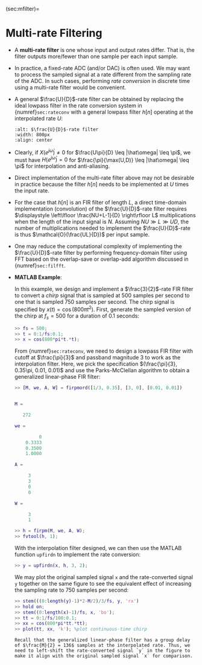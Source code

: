 (sec:mfilter)=
# Multi-rate Filtering
 * A **multi-rate filter** is one whose input and output rates
  differ.  That is, the filter outputs more/fewer than one sample per
  each input sample.

* In practice, a fixed-rate ADC (and/or DAC)  is often used. We may
  want to process the sampled signal at a rate different from the
  sampling rate of the ADC. In such cases, performing *rate
  conversion* in discrete time using a multi-rate filter would be
  convenient.

* A general $\frac{U}{D}$-rate filter can be obtained by replacing the
  ideal lowpass filter in the rate conversion system in
  {numref}`sec:rateconv` with a general lowpass filter $h[n]$
  operating at the interpolated rate $U$:
  ```{image} ../figs/mfilter.jpg 
  :alt: $\frac{U}{D}$-rate filter
  :width: 800px 
  :align: center 
  ``` 
* Clearly, if $X(e^{j\hat\omega}) \neq 0$ for $\frac{U\pi}{D} \leq
     |\hat\omega| \leq \pi$, we must have $H(e^{j\hat\omega}) = 0$ for
     $\frac{\pi}{\max(U,D)} \leq |\hat\omega| \leq \pi$ for
     interpolation and anti-aliasing.

* Direct implementation of the multi-rate filter above may not be
  desirable in practice because the filter $h[n]$ needs to be
  implemented at $U$ times the input rate.

* For the case that $h[n]$ is an FIR filter of length $L$, a direct
  time-domain implementation (convolution) of the $\frac{U}{D}$-rate
  filter requires $\displaystyle \left\lfloor \frac{NU+L-1}{D}
  \right\rfloor L$ multiplications when the length of the input signal
  is $N$. Assuming $NU \gg L \gg UD$, the number of multiplications
  needed to implement the $\frac{U}{D}$-rate is thus
  $\mathcal{O}(\frac{UL}{D})$ per input sample.

* One may reduce the computational complexity of implementing the
  $\frac{U}{D}$-rate filter by performing frequency-domain filter
  using FFT based on the overlap-save or overlap-add algorithm
  discussed in {numref}`sec:filfft`.

* **MATLAB Example**:

  In this example, we design and implement a $\frac{3}{2}$-rate FIR
  filter to convert a *chirp* signal that is sampled at $500$ samples per
  second to one that is sampled $750$ samples per second. 
  The chirp signal is specified by $x(t) = \cos(800\pi t^2)$. First,
  generate the sampled version of the chirp at $f_s=500$ for a
  duration of $0.1$ seconds:
  ```matlab
  >> fs = 500;
  >> t = 0:1/fs:0.1;
  >> x = cos(800*pi*t.*t);
  ```
  From {numref}`sec:rateconv`, we need to design a lowpass FIR filter with
  cutoff at $\frac{\pi}{3}$ and passband magnitude $3$ to work as the
  interpolation filter. Here, we pick the specification
  $(\frac{\pi}{3}, 0.35\pi, 0.01, 0.01)$ and use the Parks-McClellan
  algorithm to obtain a generalized linear-phase FIR filter:
  ```matlab
  >> [M, we, A, W] = firpmord([1/3, 0.35], [3, 0], [0.01, 0.01])


  M =

     272

  we =

           0
      0.3333
      0.3500
      1.0000

  A =
  
       3
       3
       0
       0

  W =

       3
       1

  >> h = firpm(M, we, A, W);
  >> fvtool(h, 1);
  ```
  With the interpolation filter designed, we can then use the MATLAB
  function `upfirdn` to implement the rate conversion:
  ```matlab
  >> y = upfirdn(x, h, 3, 2);
  ```
    We may plot the original sampled signal `x` and the rate-converted
    signal `y` together on the same figure to see the equivalent
    effect of increasing the sampling rate to $750$ samples per second:
    ```matlab
    >> stem(((0:length(y)-1)*2-M/2)/3/fs, y, 'rx')
    >> hold on;
    >> stem((0:length(x)-1)/fs, x, 'bo');
    >> tt = 0:1/fs/100:0.1;
    >> xx = cos(800*pi*tt.*tt); 
    >> plot(tt, xx, 'k'); %plot continuous-time chirp
    ```
    ```{caution}
    Recall that the generalized linear-phase filter has a group delay
    of $\frac{M}{2} = 136$ samples at the interpolated rate. Thus, we
    need to left-shift the rate-converted signal `y` in the figure to
    make it align with the original sampled signal `x` for comparison. 
    ```
